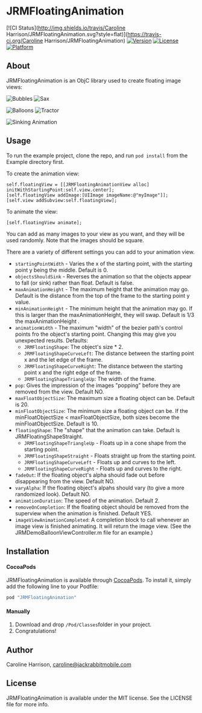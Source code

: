 # JRMFloatingAnimation

[![CI Status](http://img.shields.io/travis/Caroline Harrison/JRMFloatingAnimation.svg?style=flat)](https://travis-ci.org/Caroline Harrison/JRMFloatingAnimation)
[![Version](https://img.shields.io/cocoapods/v/JRMFloatingAnimation.svg?style=flat)](http://cocoapods.org/pods/JRMFloatingAnimation)
[![License](https://img.shields.io/cocoapods/l/JRMFloatingAnimation.svg?style=flat)](http://cocoapods.org/pods/JRMFloatingAnimation)
[![Platform](https://img.shields.io/cocoapods/p/JRMFloatingAnimation.svg?style=flat)](http://cocoapods.org/pods/JRMFloatingAnimation)

## About

JRMFloatingAnimation is an ObjC library used to create floating image views:

![Bubbles](http://i.imgur.com/qK2cqsA.gif) ![Sax](http://i.imgur.com/8NPeUXq.gif)

![Balloons](http://i.imgur.com/0yiav9V.gif) ![Tractor](http://i.imgur.com/2BOmIcQ.gif)

![Sinking Animation](https://i.imgur.com/5u2kbl0.gif)

## Usage

To run the example project, clone the repo, and run `pod install` from the Example directory first.

To create the animation view:

	self.floatingView = [[JRMFloatingAnimationView alloc] initWithStartingPoint:self.view.center];
	[self.floatingView addImage:[UIImage imageName:@"myImage"]];
	[self.view addSubview:self.floatingView];

To animate the view:

	[self.floatingView animate];

You can add as many images to your view as you want, and they will be used randomly. Note that the images should be square.

There are a variety of different settings you can add to your animation view.

* `startingPointWidth` - Varies the x of the starting point, with the starting point y being the middle. Default is 0.
* `objectsShouldSink` - Reverses the animation so that the objects appear to fall (or sink) rather than float. Default is false.
* `maxAnimationHeight` - The maximum height that the animation may go. Default is the distance from the top of the frame to the starting point y value.
* `minAnimationHeight` - The minimum height that the animation may go. If this is larger than the maxAnimationHeight, they will swap. Default is 1/3 the maxAnimationHeight .
* `animationWidth` - The maximum "width" of the bezier path's control points fro the object's starting point. Changing this may give you unexpected results. Defaults: 
	* `JRMFloatingShape`: The object's size * 2.
	* `JRMFloatingShapeCurveLeft`: The distance between the starting point x and the let edge of the frame.
	* `JRMFloatingShapeCurveRight`: The distance between the starting point x and the right edge of the frame.
	* `JRMFloatingShapeTriangleUp`: The width of the frame.
* `pop`: Gives the impression of the images "popping" before they are removed from the view. Default NO.
* `maxFloatObjectSize`: The maximum size a floating object can be. Default is 20.
* `minFloatObjectSize`: The minimum size a floating object can be. If the minFloatObjectSize < maxFloatObjectSize, both sizes become the minFloatObjectSize. Default is 10.
* `floatingShape`: The "shape" that the animation can take. Default is JRMFloatingShapeStraight.
	* `JRMFloatingShapeTriangleUp` - Floats up in a cone shape from the starting point.
	* `JRMFloatingShapeStraight` - Floats straight up from the starting point.
	* `JRMFloatingShapeCurveLeft` - Floats up and curves to the left.
	* `JRMFloatingShapeCurveRight` - Floats up and curves to the right.
* `fadeOut`: If the floating object's alpha should fade out before disappearing from the view. Default NO.
* `varyAlpha`: If the floating object's alpahs should vary (to give a more randomized look). Default NO.
* `animationDuration`: The speed of the animation. Default 2.
* `removeOnCompletion`: If the floating object should be removed from the superview when the animation is finished. Default YES.
* `imageViewAnimationCompleted`: A completion block to call whenever an image view is finished animating. It will return the image view. (See the JRMDemoBalloonViewController.m file for an example.)

## Installation

#### CocoaPods
JRMFloatingAnimation is available through [CocoaPods](http://cocoapods.org). To install
it, simply add the following line to your Podfile:

```ruby
pod "JRMFloatingAnimation"
```

#### Manually
1. Download and drop ```/Pod/Classes```folder in your project.  
2. Congratulations! 

## Author

Caroline Harrison, caroline@jackrabbitmobile.com

## License

JRMFloatingAnimation is available under the MIT license. See the LICENSE file for more info.
